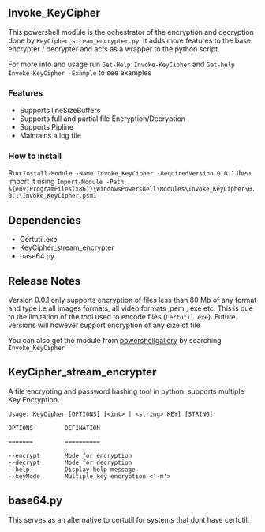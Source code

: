 ## Invoke_KeyCipher

  This powershell module is the ochestrator of the encryption and decryption done by ```KeyCipher_stream_encrypter.py```.
  It adds more features to the base encrypter / decrypter and acts as a wrapper to the python script.

  For more info and usage run ```Get-Help Invoke-KeyCipher``` and ```Get-help Invoke-KeyCipher -Example``` to see examples

  ### Features
  * Supports lineSizeBuffers
  * Supports full and partial file Encryption/Decryption
  * Supports Pipline
  * Maintains a log file 

  ### How to install
   Run ```Install-Module -Name Invoke_KeyCipher -RequiredVersion 0.0.1``` then import it using 
   ```Import-Module -Path ${env:ProgramFiles(x86)}\WindowsPowershell\Modules\Invoke_KeyCipher\0.0.1\Invoke_KeyCipher.psm1```

  ## Dependencies
  * Certutil.exe
  * KeyCipher_stream_encrypter
  * base64.py
 
  ## Release Notes
   Version 0.0.1 only supports encryption of files less than 80 Mb of any format and type i.e all images formats, all video formats ,pem , exe etc. This is due to the limitation of the tool used to encode files (```Certutil.exe```). Future versions will however support encryption of any size of file

   You can also get the module from [powershellgallery](https:\\powershellgallery.com) by searching ```Invoke_KeyCipher```

## KeyCipher_stream_encrypter
 A file encrypting and password hashing tool in python.
  supports multiple Key Encryption.

``` 
Usage: KeyCipher [OPTIONS] [<int> | <string> KEY] [STRING]

OPTIONS         DEFINATION

=======         ==========

--encrypt       Mode for encryption
--decrypt       Mode for decryption
--help          Display help message
--keyMode       Multiple key encryption <'-m'>
```

## base64.py
This serves as an alternative to certutil for systems that dont have certutil.

